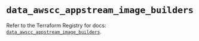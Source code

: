 # `data_awscc_appstream_image_builders`

Refer to the Terraform Registry for docs: [`data_awscc_appstream_image_builders`](https://registry.terraform.io/providers/hashicorp/awscc/0.70.0/docs/data-sources/appstream_image_builders).
